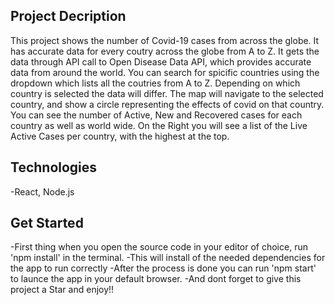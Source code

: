 ## Project Decription

This project shows the number of Covid-19 cases from across the globe. It has accurate data for every coutry across the globe from A to Z.
It gets the data through API call to Open Disease Data API, which provides accurate data from around the world.
You can search for spicific countries using the dropdown which lists all the coutries from A to Z.
Depending on which country is selected the data will differ. The map will navigate to the selected country, and show a circle representing the effects of covid on that country. You can see the number of Active, New and Recovered cases for each country as well as world wide.
On the Right you will see a list of the Live Active Cases per country, with the highest at the top.

## Technologies

-React, Node.js

## Get Started

-First thing when you open the source code in your editor of choice, run 'npm install' in the terminal.
-This will install of the needed dependencies for the app to run correctly
-After the process is done you can run 'npm start' to launce the app in your default browser.
-And dont forget to give this project a Star and enjoy!!
